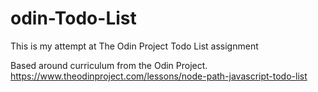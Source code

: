 # odin-Todo-List
This is my attempt at The Odin Project Todo List assignment 

Based around curriculum from the Odin Project. https://www.theodinproject.com/lessons/node-path-javascript-todo-list